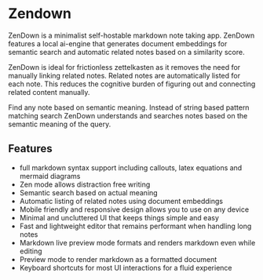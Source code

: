 # Zendown

ZenDown is a minimalist self-hostable markdown note taking app. ZenDown features a local ai-engine that generates document embeddings for semantic search and automatic related notes based on a similarity score. 

ZenDown is ideal for frictionless zettelkasten as it removes the need for manually linking related notes. Related notes are automatically listed for each note. This reduces the cognitive burden of figuring out and connecting related content manually.  

Find any note based on semantic meaning. Instead of string based pattern matching search ZenDown understands and searches notes based on the semantic meaning of the query. 

## Features

- full markdown syntax support including callouts, latex equations and mermaid diagrams
- Zen mode allows distraction free writing  
- Semantic search based on actual meaning 
- Automatic listing of related notes using document embeddings
- Mobile friendly and responsive design allows you to use on any device
- Minimal and uncluttered UI that keeps things simple and easy
- Fast and lightweight editor that remains performant when handling long notes
- Markdown live preview mode formats and renders markdown even while editing
- Preview mode to render markdown as a formatted document
- Keyboard shortcuts for most UI interactions for a fluid experience 



